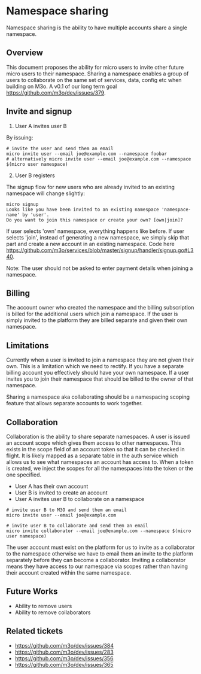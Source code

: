 # Namespace sharing

Namespace sharing is the ability to have multiple accounts share a single namespace.

## Overview

This document proposes the ability for micro users to invite other future micro users to their namespace.
Sharing a namespace enables a group of users to collaborate on the same set of services, data, config etc when building on M3o.
A v0.1 of our long term goal https://github.com/m3o/dev/issues/379.

## Invite and signup

1. User A invites user B

By issuing:

```
# invite the user and send them an email
micro invite user --email joe@example.com --namespace foobar
# alternatively micro invite user --email joe@example.com --namespace $(micro user namespace)
```

2.  User B registers

The signup flow for new users who are already invited to an existing namespace will change slightly:

```
micro signup
Looks like you have been invited to an existing namespace 'namespace-name' by 'user'.
Do you want to join this namespace or create your own? [own|join]?
```

If user selects 'own' namespace, everything happens like before.
If user selects 'join', instead of generating a new namespace, we simply skip that part and create a new account in an existing namespace.
Code here https://github.com/m3o/services/blob/master/signup/handler/signup.go#L340. 

Note: The user should not be asked to enter payment details when joining a namespace. 

## Billing

The account owner who created the namespace and the billing subscription is billed for the additional users which join a namespace. 
If the user is simply invited to the platform they are billed separate and given their own namespace.

## Limitations

Currently when a user is invited to join a namespace they are not given their own. This is a limitation which we need to rectify. If 
you have a separate billing account you effectively should have your own namespace. If a user invites you to join their namespace that
should be billed to the owner of that namespace.

Sharing a namespace aka collaborating should be a namespacing scoping feature that allows separate accounts to work together.

## Collaboration

Collaboration is the ability to share separate namespaces. A user is issued an account scope which gives them access to other namespaces. 
This exists in the scope field of an account token so that it can be checked in flight. It is likely mapped as a separate table in 
the auth service which allows us to see what namespaces an account has access to. When a token is created, we inject the scopes 
for all the namespaces into the token or the one specified. 

- User A has their own account
- User B is invited to create an account
- User A invites user B to collaborate on a namespace

```
# invite user B to M3O and send them an email
micro invite user --email joe@example.com

# invite user B to collaborate and send them an email
micro invite collaborator --email joe@example.com --namespace $(micro user namespace)
```

The user account must exist on the platform for us to invite as a collaborator to the namespace otherwise we have to email them an 
invite to the platform separately before they can become a collaborator. Inviting a collaborator means they have access to 
our namespace via scopes rather than having their account created within the same namespace.

## Future Works

- Ability to remove users
- Ability to remove collaborators

## Related tickets

- https://github.com/m3o/dev/issues/384
- https://github.com/m3o/dev/issues/283
- https://github.com/m3o/dev/issues/356
- https://github.com/m3o/dev/issues/365
